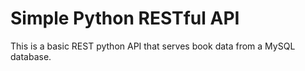 # Simple Python RESTful API

This is a basic REST python API that serves book data from a MySQL database.

